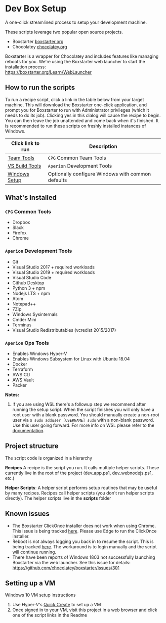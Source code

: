 # Dev Box Setup
A one-click streamlined process to setup your development machine. 

These scripts leverage two popular open source projects.
- Boxstarter [boxstarter.org](http://boxstarter.org)
- Chocolatey [chocolatey.org](http://chocolatey.org)

Boxstarter is a wrapper for Chocolatey and includes features like managing reboots for you. We're using the Boxstarter web launcher to start the installation process:<br/>
https://boxstarter.org/Learn/WebLauncher

## How to run the scripts
To run a recipe script, click a link in the table below from your target machine. This will download the Boxstarter one-click application, and prompt you for Boxstarter to run with Administrator privileges (which it needs to do its job). Clicking yes in this dialog will cause the recipe to begin. You can then leave the job unattended and come back when it's finished. It is recommended to run these scripts on freshly installed instances of Windows.

|Click link to run  |Description  |
|---------|---------|
|<a href='http://boxstarter.org/package/url?https://raw.githubusercontent.com/88dots/windows-dev-box-setup-scripts/master/cpg-tools.ps1'>Team Tools</a>     | `CPG` Common Team Tools |
|<a href='http://boxstarter.org/package/url?https://raw.githubusercontent.com/88dots/windows-dev-box-setup-scripts/master/vs-build.ps1'>VS Build Tools</a>     | `Aperion` Development Tools |
|<a href='http://boxstarter.org/package/url?https://raw.githubusercontent.com/88dots/windows-dev-box-setup-scripts/master/windows-common.ps1'>Windows Setup</a>     | Optionally configure Windows with common defaults |

## What's Installed
### `CPG` Common Tools
- Dropbox
- Slack
- Firefox
- Chrome

### `Aperion` Development Tools
- Git
- Visual Studio 2017 + required workloads
- Visual Studio 2019 + required workloads
- Visual Studio Code
- Github Desktop
- Python 3 + npm
- Nodejs LTS + npm
- Atom
- Notepad++
- 7Zip
- Windows Sysinternals
- Cmder Mini
- Terminus
- Visual Studio Redistributables (vcredist 2015/2017)

### `Aperion` Ops Tools
- Enables Windows Hyper-V
- Enables Windows Subsystem for Linux with Ubuntu 18.04
- Docker
- Terraform
- AWS CLI
- AWS Vault
- Packer

**Notes:**  
1. If you are using WSL there's a followup step we recommend after running the setup script.  When the script finishes you will only have a root user with a blank password. You should  manually create a non-root user via `$ sudo adduser [USERNAME] sudo` 
with a non-blank password. Use this user going forward. For more info on WSL please refer to the [documentation](https://docs.microsoft.com/en-us/windows/wsl/about).

## Project structure
The script code is organized in a hierarchy

**Recipes**
A recipe is the script you run.  It calls multiple helper scripts.  These currently live in the root of the project (dev_app.ps1, dev_webnodejs.ps1, etc.) 

**Helper Scripts**: A helper script performs setup routines that may be useful by many recipes. Recipes call helper scripts (you don't run helper scripts directly).  The helper scripts live in the **scripts** folder

## Known issues
- The Boxstarter ClickOnce installer does not work when using Chrome.  This issue is being tracked [here](https://github.com/chocolatey/boxstarter/issues/345). Please use Edge to run the ClickOnce installer.
- Reboot is not always logging you back in to resume the script.  This is being tracked [here](https://github.com/chocolatey/boxstarter/issues/318).  The workaround is to login manually and the script will continue running. 
- There have been reports of Windows 1803 not successfully launching Boxstarter via the web launcher. See this issue for details: https://github.com/chocolatey/boxstarter/issues/301


## Setting up a VM
Windows 10 VM setup instructions
1. Use Hyper-V's [Quick Create](https://docs.microsoft.com/en-us/virtualization/hyper-v-on-windows/quick-start/quick-create-virtual-machine) to set up a VM
2. Once signed in to your VM, visit this project in a web browser and click one of the script links in the Readme
